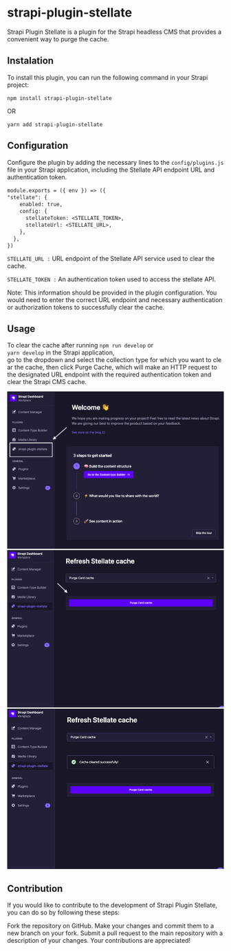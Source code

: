 # strapi-plugin-stellate

Strapi Plugin Stellate is a plugin for the Strapi headless CMS that provides a convenient way to purge the cache.

## Instalation

To install this plugin, you can run the following command in your Strapi project:

```
npm install strapi-plugin-stellate
```

OR

```
yarn add strapi-plugin-stellate
```

## Configuration

Configure the plugin by adding the necessary lines to the `config/plugins.js` file in your Strapi application, including the Stellate API endpoint URL and authentication token.

```
module.exports = ({ env }) => ({
"stellate": {
    enabled: true,
    config: {
      stellateToken: <STELLATE_TOKEN>,
      stellateUrl: <STELLATE_URL>,
    },
  },
})
```

`STELLATE_URL :` URL endpoint of the Stellate API service used to clear the cache.

`STELLATE_TOKEN :` An authentication token used to access the stellate API.

Note: This information should be provided in the plugin configuration. You would need to enter the correct URL endpoint and necessary authentication or authorization tokens to successfully clear the cache.

## Usage

To clear the cache after running `npm run develop` or `yarn develop` in the Strapi application, go to the dropdown and select the collection type for which you want to clear the cache, then click Purge Cache, which will make an HTTP request to the designated URL endpoint with the required authentication token and clear the Strapi CMS cache.

![DashBoard](./docs/Dashboard.png)
![Selection UI](./docs/Selection.png)
![Success](./docs/Success.png)

## Contribution

If you would like to contribute to the development of Strapi Plugin Stellate, you can do so by following these steps:

Fork the repository on GitHub.
Make your changes and commit them to a new branch on your fork.
Submit a pull request to the main repository with a description of your changes.
Your contributions are appreciated!

